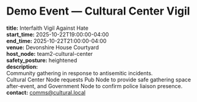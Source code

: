 # Demo Event — Cultural Center Vigil

**title:** Interfaith Vigil Against Hate  
**start_time:** 2025-10-22T19:00:00-04:00  
**end_time:** 2025-10-22T21:00:00-04:00  
**venue:** Devonshire House Courtyard  
**host_node:** team2-cultural-center  
**safety_posture:** heightened  
**description:**  
Community gathering in response to antisemitic incidents.  
Cultural Center Node requests Pub Node to provide safe gathering space after-event, and Government Node to confirm police liaison presence.  
**contact:** comms@cultural.local  
